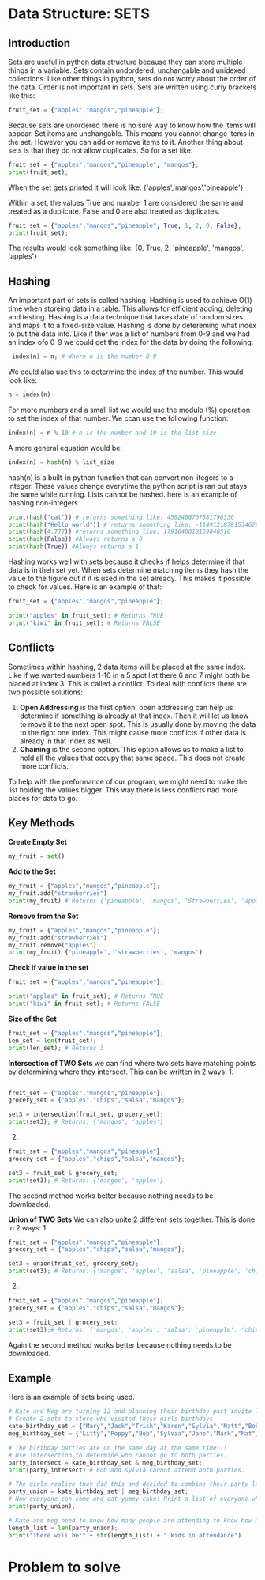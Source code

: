 # Data Structure: **SETS**
## Introduction 
Sets are useful in python data structure because they can store multiple things in a variable. Sets contain undordered, unchangable and unidexed collections. Like other things in python, sets do not worry about the order of the data. Order is not important in sets. 
Sets are written using curly brackets like this: 
```python
fruit_set = {"apples","mangos","pineapple"};
```
Because sets are unordered there is no sure way to know how the items will appear. 
Set items are unchangable. This means you cannot change items in the set. However you can add or remove items to it. 
Another thing about sets is that they do not allow duplicates. So for a set like: 
```python
fruit_set = {"apples","mangos","pineapple", "mangos"};
print(fruit_set);
```
When the set gets printed it will look like: {'apples','mangos','pineapple'}

Within a set, the values True and number 1 are considered the same and treated as a duplicate. False and 0 are also treated as duplicates. 
```python
fruit_set = {"apples","mangos","pineapple", True, 1, 2, 0, False};
print(fruit_set);
```
The results would look something like: {0, True, 2, 'pineapple', 'mangos', 'apples'}

## Hashing 
An important part of sets is called hashing. Hashing is used to achieve O(1) time when storeing data in a table. This allows for efficient adding, deleting and testing. 
Hashing is a data technique that takes date of random sizes and maps it to a fixed-size value. Hashing is done by detereming what index to put the data into. Like if ther was a list of numbers from 0-9 and we had an index ofo 0-9 we could get the index for the data by doing the following:
```python
 index(n) = n; # Where n is the number 0-9
```
We could also use this to determine the index of the number. This would look like: 
```python
n = index(n)
```
For more numbers and a small list we would use the modulo (%) operation to set the index of that number. We ccan use the following function: 
```python
index(n) = n % 10 # n is the number and 10 is the list size
```
A more general equation would be: 
```python
index(n) = hash(n) % list_size
```
hash(n) is a built-in python function that can convert non-itegers to a integer. These values change everytime the python script is ran but stays the same while running. Lists cannot be hashed. here is an example of hashing non-integers
```python
print(hash("cat")) # returns something like: 4592400767581790336
print(hash("Hello world")) # returns something like: -114912187815346267
print(hash(4.777)) #returns something like: 1791640018159040516
print(hash(False)) #Always returns a 0
print(hash(True)) #Always returns a 1
```
Hashing works well with sets because it checks if helps determine if that data is in theh set yet. When sets determine matching items they hash the value to the figure out if it is used in the set already. This makes it possible to check for values. 
Here is an example of that: 
```python
fruit_set = {"apples","mangos","pineapple"};

print("apples" in fruit_set); # Returns TRUE
print("kiwi" in fruit_set); # Returns FALSE
```
## Conflicts
Sometimes within hashing, 2 data items will be placed at the same index. Like if we wanted numbers 1-10 in a 5 spot list there 6 and 7 might both be placed at index 3. This is called a conflict. 
To deal with conflicts there are two possible solutions:
1. **Open Addressing** is the first option. open addressing can help us determine if something is already at that index. Then it will let us know to move it to the next open spot. This is usually done by moving the data to the right one index. This might cause more conflicts if other data is already in that index as well. 
2. **Chaining** is the second option. This option allows us to make a list to hold all the values that occupy that same space. This does not create more conflicts. 

To help with the preformance of our program, we might need to make the list holding the values bigger. This way there is less conflicts nad more places for data to go. 
## Key Methods

**Create Empty Set**
```python
my_fruit = set()
```
**Add to the Set**
```python
my_fruit = {"apples","mangos","pineapple"};
my_fruit.add("strawberries")
print(my_fruit) # Returns {'pineapple', 'mangos', 'Strawberries', 'apples'}
```

**Remove from the Set**
```python
my_fruit = {"apples","mangos","pineapple"};
my_fruit.add("strawberries")
my_fruit.remove("apples")
print(my_fruit) {'pineapple', 'strawberries', 'mangos'}
```

**Check if value in the set**
```python
fruit_set = {"apples","mangos","pineapple"};

print("apples" in fruit_set); # Returns TRUE
print("kiwi" in fruit_set); # Returns FALSE
```

**Size of the Set**
```python
fruit_set = {"apples","mangos","pineapple"};
len_set = len(fruit_set);
print(len_set); # Returns 3
```
**Intersection of TWO Sets**
we can find where two sets have matching points by determining where they intersect. This can be written in 2 ways:
1. 
```python

fruit_set = {"apples","mangos","pineapple"};
grocery_set = {"apples","chips","salsa","mangos"};

set3 = intersection(fruit_set, grocery_set);
print(set3); # Returns: {'mangos', 'apples'}
```
2. 
```python
fruit_set = {"apples","mangos","pineapple"};
grocery_set = {"apples","chips","salsa","mangos"};

set3 = fruit_set & grocery_set;
print(set3); # Returns: {'mangos', 'apples'}
```
The second method works better because nothing needs to be downloaded. 

**Union of TWO Sets**
We can also unite 2 different sets together. This is done in 2 ways: 
1. 
```python
fruit_set = {"apples","mangos","pineapple"};
grocery_set = {"apples","chips","salsa","mangos"};

set3 = union(fruit_set, grocery_set);
print(set3); # Returns: {'mangos', 'apples', 'salsa', 'pineapple', 'chips'}
```
2. 
```python
fruit_set = {"apples","mangos","pineapple"};
grocery_set = {"apples","chips","salsa","mangos"};

set3 = fruit_set | grocery_set;
print(set3);# Returns: {'mangos', 'apples', 'salsa', 'pineapple', 'chips'}
```
Again the second method works better because nothing needs to be downloaded. 

## Example
Here is an example of sets being used. 
```python
# Kate and Meg are turning 12 and planning their birthday part invite list
# Create 2 sets to store who visited these girls birthdays 
kate_birthday_set = {"Mary","Jack","Trish","Karen","Sylvia","Matt","Bob"};
meg_birthday_set = {"Litty","Poppy","Bob","Sylvia","Jane","Mark","Mat"};

# The birthday parties are on the same day at the same time!!!
# Use intersection to determine who cannot go to both parties. 
party_intersect = kate_birthday_set & meg_birthday_set;
print(party_intersect) # Bob and sylvia cannot attend both parties. 

# The girls realize they did this and decided to combine their party lists together:
party_union = kate_birthday_set | meg_birthday_set;
# Now everyone can come and eat yummy cake! Print a list of everyone who will be at the party
print(party_union);

# Kate and meg need to know how many people are attending to know how many party favors to make 
length_list = len(party_union);
print("There will be:" + str(length_list) + " kids in attendance")
```

# Problem to solve